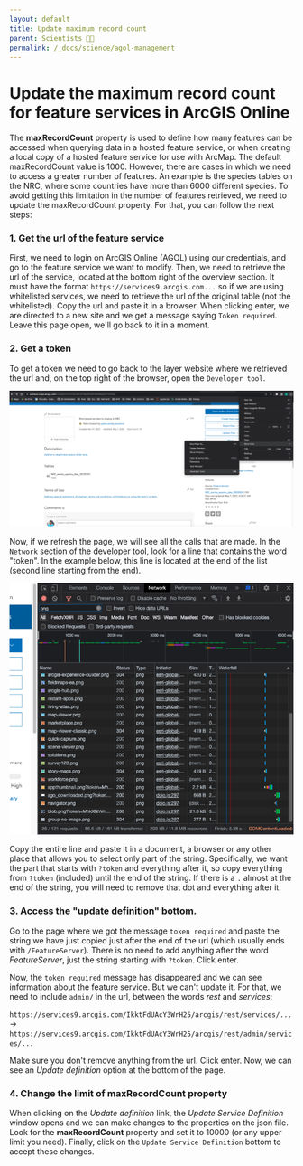```yaml
---
layout: default
title: Update maximum record count
parent: Scientists 🧑‍🔬
permalink: /_docs/science/agol-management
---
```

# Update the maximum record count for feature services in ArcGIS Online

The **maxRecordCount** property is used to define how many features can be accessed when querying data in a hosted feature service, or when creating a local copy of a hosted feature service for use with ArcMap. The default maxRecordCount value is 1000. However, there are cases in which we need to access a greater number of features. An example is the species tables on the NRC, where some countries have more than 6000 different species. To avoid getting this limitation in the number of features retrieved, we need to update the maxRecordCount property. For that, you can follow the next steps:

### 1. Get the url of the feature service
First, we need to login on ArcGIS Online (AGOL) using our credentials, and go to the feature service we want to modify. Then, we need to retrieve the url of the service, located at the bottom right of the overview section. It must have the format `https://services9.arcgis.com...` so if we are using whitelisted services, we need to retrieve the url of the original table (not the whitelisted). Copy the url and paste it in a browser. When clicking enter, we are directed to a new site and we get a message saying `Token required`. Leave this page open, we'll go back to it in a moment.

### 2. Get a token
To get a token we need to go back to the layer website where we retrieved the url and, on the top right of the browser, open the `Developer tool`.

![](/public/developer_tool.png)

Now, if we refresh the page, we will see all the calls that are made. In the `Network` section of the developer tool, look for a line that contains the word "token". In the example below, this line is located at the end of the list (second line starting from the end).

![](/public/find_token.png)

Copy the entire line and paste it in a document, a browser or any other place that allows you to select only part of the string. Specifically, we want the part that starts with `?token` and everything after it, so copy everything from `?token` (included) until the end of the string. If there is a `.` almost at the end of the string, you will need to remove that dot and everything after it. 

### 3. Access the "update definition" bottom.

Go to the page where we got the message `token required` and paste the string we have just copied just after the end of the url (which usually ends with `/FeatureServer`). There is no need to add anything after the word *FeatureServer*, just the string starting with `?token`. Click enter.

Now, the `token required` message has disappeared and we can see information about the feature service. But we can't update it. For that, we need to include `admin/` in the url, between the words *rest* and *services*:

`https://services9.arcgis.com/IkktFdUAcY3WrH25/arcgis/rest/services/...` &rarr; `https://services9.arcgis.com/IkktFdUAcY3WrH25/arcgis/rest/admin/services/...`

Make sure you don't remove anything from the url. Click enter. Now, we can see an *Update definition* option at the bottom of the page. 

### 4. Change the limit of maxRecordCount property

When clicking on the *Update definition* link, the *Update Service Definition* window opens and we can make changes to the properties on the json file. Look for the **maxRecordCount** property and set it to 10000 (or any upper limit you need). Finally, click on the `Update Service Definition` bottom to accept these changes.
